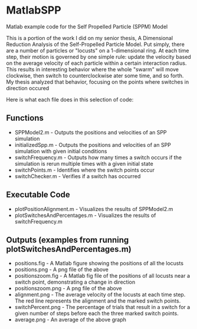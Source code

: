 # MatlabSPP
Matlab example code for the Self Propelled Particle (SPPM) Model

This is a portion of the work I did on my senior thesis, A Dimensional
Reduction Analysis of the Self-Propelled Particle Model. Put simply, there are a number of particles or "locusts" on a 1-dimensional ring. At each time step, their motion is governed by one simple rule: update the velocity based on the average velocity of each particle within a certain interaction radius. This results in interesting behavior where the whole "swarm" will move clockwise, then switch to counterclockwise ater some time, and so forth. My thesis analyzed that behavior, focusing on the points where switches in direction occured

Here is what each file does in this selection of code:

## Functions
* SPPModel2.m - Outputs the positions and velocities of an SPP simulation
* initializedSpp.m - Outputs the positions and velocities of an SPP simulation with given initial conditions
* switchFrequency.m - Outputs how many times a switch occurs if the simulation is rerun multiple times with a given initial state
* switchPoints.m - Identifies where the switch points occur
* switchChecker.m - Verifies if a switch has occurred
 
## Executable Code
* plotPositionAlignment.m - Visualizes the results of SPPModel2.m
* plotSwitchesAndPercentages.m - Visualizes the results of switchFrequency.m

## Outputs (examples from running plotSwitchesAndPercentages.m)
* positions.fig - A Matlab figure showing the positions of all the locusts
* positions.png - A png file of the above
* positionszoom.fig - A Matlab fig file of the positions of all locusts near a switch point, demonstrating a change in direction
* positionszoom.png - A png file of the above
* alignment.png - The average velocity of the locusts at each time step. The red line represents the alignment and the marked switch points.
* switchPercent.png - The percentage of trials that result in a switch for a given number of steps before each the three marked switch points.
* average.png - An average of the above graph